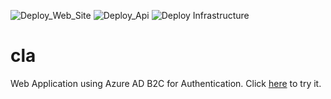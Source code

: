 ![Deploy_Web_Site](https://github.com/nikkh/cla/workflows/Deploy_Web_Site/badge.svg?branch=master)
![Deploy_Api](https://github.com/nikkh/cla/workflows/Deploy_Api/badge.svg?branch=master)
![Deploy Infrastructure](https://github.com/nikkh/cla/workflows/Deploy%20Infrastructure/badge.svg?branch=master)

# cla
Web Application using Azure AD B2C for Authentication.  Click [here](https://llicla-web.azurewebsites.net) to try it.


